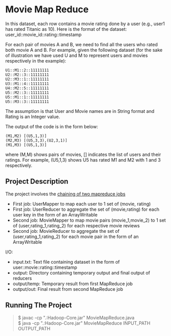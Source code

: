 # Movie Map Reduce
In this dataset, each row contains a movie rating done by a user (e.g., user1 has rated Titanic as 10). Here is the format of the dataset: user_id::movie_id::rating::timestamp

For each pair of movies A and B, we need to find all the users who rated both movie A and B. For example, given the following dataset (for the sake of illustration we have used U and M to represent users and movies respectively in the example):

```
U1::M1::2::11111111
U2::M2::3::11111111
U2::M3::1::11111111
U3::M1::4::11111111
U4::M2::5::11111111
U5::M2::3::11111111
U5::M1::1::11111111
U5::M3::3::11111111
```

The assumption is that User and Movie names are in String format and Rating is an Integer value.

The output of the code is in the form below:

```
(M1,M2) [(U5,1,3)]
(M2,M3) [(U5,3,3),(U2,3,1)]
(M1,M3) [(U5,1,3)]
```

where (M,M) shows pairs of movies, [] indicates the list of users and their ratings. For example, (U5,1,3) shows U5 has rated M1 and M2 with 1 and 3 respectively.

## Project Description
The project involves the [chaining of two mapreduce jobs](https://stackoverflow.com/questions/38111700/chaining-of-mapreduce-jobs#answer-38113499)
* First job: UserMapper to map each user to 1 set of (movie, rating)
* First job: UserReducer to aggregate the set of (movie,rating) for each user key in the form of an ArrayWritable 
* Second job: MovieMapper to map movie pairs (movie_1,movie_2) to 1 set of (user,rating_1,rating_2) for each respective movie reviews
* Second job: MovieReducer to aggregate the set of (user,rating_1,rating_2) for each movie pair in the form of an ArrayWritable

 I/O:
* input.txt: Text file containing dataset in the form of user::movie::rating::timestamp
* output: Directory containing temporary output and final output of reducers
* output/temp: Temporary result from first MapReduce job
* output/out: Final result from second MapReduce job


## Running The Project
> $ javac -cp ".:Hadoop-Core.jar" MovieMapReduce.java <br>
> $ java -cp ".:Hadoop-Core.jar" MovieMapReduce INPUT_PATH OUTPUT_PATH

